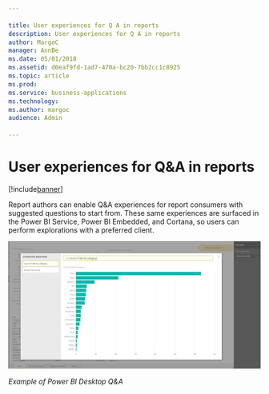 ```yaml
---

title: User experiences for Q A in reports
description: User experiences for Q A in reports
author: MargoC
manager: AnnBe
ms.date: 05/01/2018
ms.assetid: d0eaf9fd-1ad7-470a-bc20-7bb2cc1c8925
ms.topic: article
ms.prod: 
ms.service: business-applications
ms.technology: 
ms.author: margoc
audience: Admin

---
```

#  User experiences for Q&A in reports




[!include[banner](../../../includes/banner.md)]

Report authors can enable Q&A experiences for report consumers with suggested
questions to start from. These same experiences are surfaced in the Power BI
Service, Power BI Embedded, and Cortana, so users can perform explorations with
a preferred client.

![A screenshot of the Power BI Desktop Q&A](media/user-experiences-q-in-reports-1.jpg "A screenshot of the Power BI Desktop Q&A")
<!-- Picture 2 -->


*Example of Power BI Desktop Q&A*




